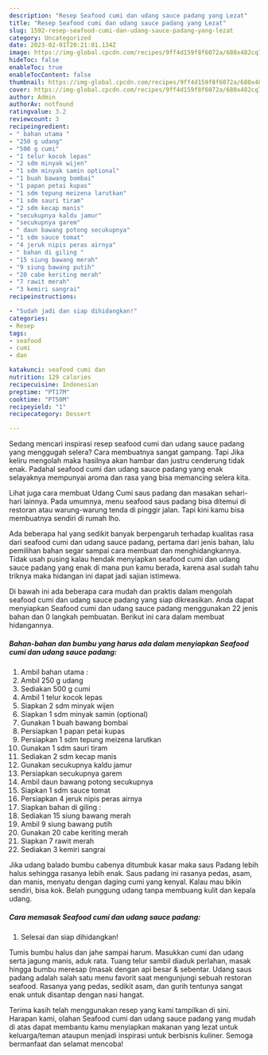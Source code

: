 ```yaml
---
description: "Resep Seafood cumi dan udang sauce padang yang Lezat"
title: "Resep Seafood cumi dan udang sauce padang yang Lezat"
slug: 1592-resep-seafood-cumi-dan-udang-sauce-padang-yang-lezat
category: Uncategorized
date: 2023-02-01T20:21:01.134Z
image: https://img-global.cpcdn.com/recipes/9ff4d159f8f6072a/680x482cq70/seafood-cumi-dan-udang-sauce-padang-foto-resep-utama.jpg
hideToc: false
enableToc: true
enableTocContent: false
thumbnail: https://img-global.cpcdn.com/recipes/9ff4d159f8f6072a/680x482cq70/seafood-cumi-dan-udang-sauce-padang-foto-resep-utama.jpg
cover: https://img-global.cpcdn.com/recipes/9ff4d159f8f6072a/680x482cq70/seafood-cumi-dan-udang-sauce-padang-foto-resep-utama.jpg
author: Admin
authorAv: notfound
ratingvalue: 3.2
reviewcount: 3
recipeingredient:
- " bahan utama "
- "250 g udang"
- "500 g cumi"
- "1 telur kocok lepas"
- "2 sdm minyak wijen"
- "1 sdm minyak samin optional"
- "1 buah bawang bombai"
- "1 papan petai kupas"
- "1 sdm tepung meizena larutkan"
- "1 sdm sauri tiram"
- "2 sdm kecap manis"
- "secukupnya kaldu jamur"
- "secukupnya garem"
- " daun bawang potong secukupnya"
- "1 sdm sauce tomat"
- "4 jeruk nipis peras airnya"
- " bahan di giling "
- "15 siung bawang merah"
- "9 siung bawang putih"
- "20 cabe keriting merah"
- "7 rawit merah"
- "3 kemiri sangrai"
recipeinstructions:

- "Sudah jadi dan siap dihidangkan!"
categories:
- Resep
tags:
- seafood
- cumi
- dan

katakunci: seafood cumi dan 
nutrition: 129 calories
recipecuisine: Indonesian
preptime: "PT17M"
cooktime: "PT50M"
recipeyield: "1"
recipecategory: Dessert

---
```



Sedang mencari inspirasi resep seafood cumi dan udang sauce padang yang menggugah selera? Cara membuatnya sangat gampang. Tapi Jika keliru mengolah maka hasilnya akan hambar dan justru cenderung tidak enak. Padahal seafood cumi dan udang sauce padang yang enak selayaknya mempunyai aroma dan rasa yang bisa memancing selera kita.


Lihat juga cara membuat Udang Cumi saus padang dan masakan sehari-hari lainnya. Pada umumnya, menu seafood saus padang bisa ditemui di restoran atau warung-warung tenda di pinggir jalan. Tapi kini kamu bisa membuatnya sendiri di rumah lho.

Ada beberapa hal yang sedikit banyak berpengaruh terhadap kualitas rasa dari seafood cumi dan udang sauce padang, pertama dari jenis bahan, lalu pemilihan bahan segar sampai cara membuat dan menghidangkannya. Tidak usah pusing kalau hendak menyiapkan seafood cumi dan udang sauce padang yang enak di mana pun kamu berada, karena asal sudah tahu triknya maka hidangan ini dapat jadi sajian istimewa.


Di bawah ini ada beberapa cara mudah dan praktis dalam mengolah seafood cumi dan udang sauce padang yang siap dikreasikan. Anda dapat menyiapkan Seafood cumi dan udang sauce padang menggunakan 22 jenis bahan dan 0 langkah pembuatan. Berikut ini cara dalam membuat hidangannya.

<!--inarticleads1-->

##### Bahan-bahan dan bumbu yang harus ada dalam menyiapkan Seafood cumi dan udang sauce padang:

1. Ambil  bahan utama :
1. Ambil 250 g udang
1. Sediakan 500 g cumi
1. Ambil 1 telur kocok lepas
1. Siapkan 2 sdm minyak wijen
1. Siapkan 1 sdm minyak samin (optional)
1. Gunakan 1 buah bawang bombai
1. Persiapkan 1 papan petai kupas
1. Persiapkan 1 sdm tepung meizena larutkan
1. Gunakan 1 sdm sauri tiram
1. Sediakan 2 sdm kecap manis
1. Gunakan secukupnya kaldu jamur
1. Persiapkan secukupnya garem
1. Ambil  daun bawang potong secukupnya
1. Siapkan 1 sdm sauce tomat
1. Persiapkan 4 jeruk nipis peras airnya
1. Siapkan  bahan di giling :
1. Sediakan 15 siung bawang merah
1. Ambil 9 siung bawang putih
1. Gunakan 20 cabe keriting merah
1. Siapkan 7 rawit merah
1. Sediakan 3 kemiri sangrai


Jika udang balado bumbu cabenya ditumbuk kasar maka saus Padang lebih halus sehingga rasanya lebih enak. Saus padang ini rasanya pedas, asam, dan manis, menyatu dengan daging cumi yang kenyal. Kalau mau bikin sendiri, bisa kok. Belah punggung udang tanpa membuang kulit dan kepala udang. 

<!--inarticleads2-->

##### Cara memasak Seafood cumi dan udang sauce padang:


1. Selesai dan siap dihidangkan!

Tumis bumbu halus dan jahe sampai harum. Masukkan cumi dan udang serta jagung manis, aduk rata. Tuang telur sambil diaduk perlahan, masak hingga bumbu meresap (masak dengan api besar &amp; sebentar. Udang saus padang adalah salah satu menu favorit saat mengunjungi sebuah restoran seafood. Rasanya yang pedas, sedikit asam, dan gurih tentunya sangat enak untuk disantap dengan nasi hangat. 

Terima kasih telah menggunakan resep yang kami tampilkan di sini. Harapan kami, olahan Seafood cumi dan udang sauce padang yang mudah di atas dapat membantu kamu menyiapkan makanan yang lezat untuk keluarga/teman ataupun menjadi inspirasi untuk berbisnis kuliner. Semoga bermanfaat dan selamat mencoba!
